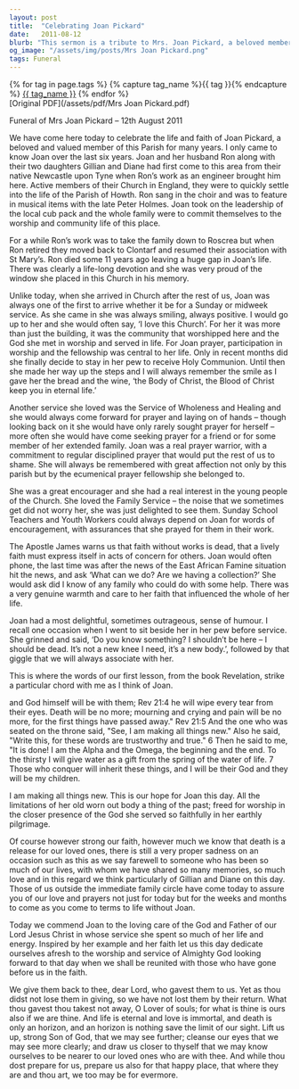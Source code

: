 ```yaml
---
layout: post
title:  "Celebrating Joan Pickard"
date:   2011-08-12
blurb: "This sermon is a tribute to Mrs. Joan Pickard, a beloved member of the Parish of Howth. It highlights her unwavering faith, her commitment to the church, and her love for the community. Joan's life is celebrated as an example of a faith that is expressed through acts of concern for others. Her sense of humor, love for the young people of the church, and her dedication to prayer are remembered fondly."
og_image: "/assets/img/posts/Mrs Joan Pickard.png"
tags: Funeral
---    
```

<div class="tag-pills">
  {% for tag in page.tags %}
    {% capture tag_name %}{{ tag }}{% endcapture %}
    <a href="{{ site.baseurl }}/tag/{{ tag_name | slugify }}" class="tag-pill">{{ tag_name }}</a>
  {% endfor %}
</div>
[Original PDF](/assets/pdf/Mrs Joan Pickard.pdf)

Funeral of Mrs Joan Pickard – 12th August 2011

We have come here today to celebrate the life and faith of Joan Pickard, a beloved and valued member of this Parish for many years. I only came to know Joan over the last six years. Joan and her husband Ron along with their two daughters Gillian and Diane had first come to this area from their native Newcastle upon Tyne when Ron’s work as an engineer brought him here. Active members of their Church in England, they were to quickly settle into the life of the Parish of Howth. Ron sang in the choir and was to feature in musical items with the late Peter Holmes. Joan took on the leadership of the local cub pack and the whole family were to commit themselves to the worship and community life of this place.

For a while Ron’s work was to take the family down to Roscrea but when Ron retired they moved back to Clontarf and resumed their association with St Mary’s. Ron died some 11 years ago leaving a huge gap in Joan’s life. There was clearly a life-long devotion and she was very proud of the window she placed in this Church in his memory.

Unlike today, when she arrived in Church after the rest of us, Joan was always one of the first to arrive whether it be for a Sunday or midweek service. As she came in she was always smiling, always positive. I would go up to her and she would often say, ‘I love this Church’. For her it was more than just the building, it was the community that worshipped here and the God she met in worship and served in life. For Joan prayer, participation in worship and the fellowship was central to her life. Only in recent months did she finally decide to stay in her pew to receive Holy Communion. Until then she made her way up the steps and I will always remember the smile as I gave her the bread and the wine, ‘the Body of Christ, the Blood of Christ keep you in eternal life.’

Another service she loved was the Service of Wholeness and Healing and she would always come forward for prayer and laying on of hands – though looking back on it she would have only rarely sought prayer for herself – more often she would have come seeking prayer for a friend or for some member of her extended family. Joan was a real prayer warrior, with a commitment to regular disciplined prayer that would put the rest of us to shame. She will always be remembered with great affection not only by this parish but by the ecumenical prayer fellowship she belonged to.

She was a great encourager and she had a real interest in the young people of the Church. She loved the Family Service – the noise that we sometimes get did not worry her, she was just delighted to see them. Sunday School Teachers and Youth Workers could always depend on Joan for words of encouragement, with assurances that she prayed for them in their work.

The Apostle James warns us that faith without works is dead, that a lively faith must express itself in acts of concern for others. Joan would often phone, the last time was after the news of the East African Famine situation hit the news, and ask ‘What can we do? Are we having a collection?’ She would ask did I know of any family who could do with some help. There was a very genuine warmth and care to her faith that influenced the whole of her life.

Joan had a most delightful, sometimes outrageous, sense of humour. I recall one occasion when I went to sit beside her in her pew before service. She grinned and said, ‘Do you know something? I shouldn’t be here – I should be dead. It’s not a new knee I need, it’s a new body.’, followed by that giggle that we will always associate with her.

This is where the words of our first lesson, from the book Revelation, strike a particular chord with me as I think of Joan.

and God himself will be with them;
Rev 21:4 he will wipe every tear from their eyes.
Death will be no more;
mourning and crying and pain will be no more,
for the first things have passed away."
Rev 21:5 And the one who was seated on the throne said, "See, I am making all things new." Also he said, "Write this, for these words are trustworthy and true." 6 Then he said to me, "It is done! I am the Alpha and the Omega, the beginning and the end. To the thirsty I will give water as a gift from the spring of the water of life. 7 Those who conquer will inherit these things, and I will be their God and they will be my children.

I am making all things new. This is our hope for Joan this day. All the limitations of her old worn out body a thing of the past; freed for worship in the closer presence of the God she served so faithfully in her earthly pilgrimage.

Of course however strong our faith, however much we know that death is a release for our loved ones, there is still a very proper sadness on an occasion such as this as we say farewell to someone who has been so much of our lives, with whom we have shared so many memories, so much love and in this regard we think particularly of Gillian and Diane on this day. Those of us outside the immediate family circle have come today to assure you of our love and prayers not just for today but for the weeks and months to come as you come to terms to life without Joan.

Today we commend Joan to the loving care of the God and Father of our Lord Jesus Christ in whose service she spent so much of her life and energy. Inspired by her example and her faith let us this day dedicate ourselves afresh to the worship and service of Almighty God looking forward to that day when we shall be reunited with those who have gone before us in the faith.

We give them back to thee, dear Lord, who gavest them to us. Yet as thou didst not lose them in giving, so we have not lost them by their return. What thou gavest thou takest not away, O Lover of souls; for what is thine is ours also if we are thine. And life is eternal and love is immortal, and death is only an horizon, and an horizon is nothing save the limit of our sight. Lift us up, strong Son of God, that we may see further; cleanse our eyes that we may see more clearly; and draw us closer to thyself that we may know ourselves to be nearer to our loved ones who are with thee. And while thou dost prepare for us, prepare us also for that happy place, that where they are and thou art, we too may be for evermore.
